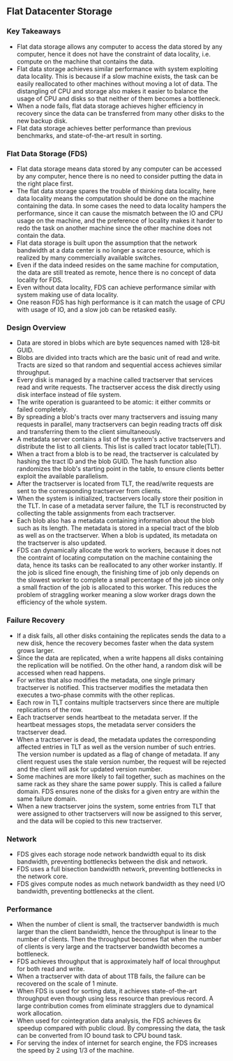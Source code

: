 ## Flat Datacenter Storage

### Key Takeaways

- Flat data storage allows any computer to access the data stored by any computer, hence it does not have the constraint of data locality, i.e. compute on the machine that contains the data.
- Flat data storage achieves similar performance with system exploiting data locality. This is because if a slow machine exists, the task can be easily reallocated to other machines without moving a lot of data. The distangling of CPU and storage also makes it easier to balance the usage of CPU and disks so that neither of them becomes a bottleneck.
- When a node fails, flat data storage achieves higher efficiency in recovery since the data can be transferred from many other disks to the new backup disk.
- Flat data storage achieves better performance than previous benchmarks, and state-of-the-art result in sorting.


### Flat Data Storage (FDS)

- Flat data storage means data stored by any computer can be accessed by any computer, hence there is no need to consider putting the data in the right place first.
- The flat data storage spares the trouble of thinking data locality, here data locality means the computation should be done on the machine containing the data. In some cases the need to data locality hampers the performance, since it can cause the mismatch between the IO and CPU usage on the machine, and the preference of locality makes it harder to redo the task on another machine since the other machine does not contain the data.
- Flat data storage is built upon the assumption that the network bandwidth at a data center is no longer a scarce resource, which is realized by many commercially available switches.
- Even if the data indeed resides on the same machine for computation, the data are still treated as remote, hence there is no concept of data locality for FDS.
- Even without data locality, FDS can achieve performance similar with system making use of data locality.
- One reason FDS has high performance is it can match the usage of CPU with usage of IO, and a slow job can be retasked easily.


### Design Overview

- Data are stored in blobs which are byte sequences named with 128-bit GUID.
- Blobs are divided into tracts which are the basic unit of read and write. Tracts are sized so that random and sequential access achieves similar throughput.
- Every disk is managed by a machine called tractserver that services read and write requests. The tractserver access the disk directly using disk interface instead of file system.
- The write operation is guaranteed to be atomic: it either commits or failed completely.
- By spreading a blob's tracts over many tractservers and issuing many requests in parallel, many tractservers can begin reading tracts off disk and transferring them to the client simultaneously. 
- A metadata server contains a list of the system's active tractservers and distribute the list to all clients. This list is called tract locator table(TLT).
- When a tract from a blob is to be read, the tractserver is calculated by hashing the tract ID and the blob GUID. The hash function also randomizes the blob's starting point in the table, to ensure clients better exploit the available parallelism.
- After the tractserver is located from TLT, the read/write requests are sent to the corresponding tractserver from clients.
- When the system is initialized, tractservers locally store their position in the TLT.  In case of a metadata server failure, the TLT is reconstructed by collecting the table assignments from each tractserver.
- Each blob also has a metadata containing information about the blob such as its length. The metadata is stored in a special tract of the blob as well as on the tractserver. When a blob is updated, its metadata on the tractserver is also updated.
- FDS can dynamically allocate the work to workers, because it does not the contraint of locating computation on the machine containing the data, hence its tasks can be reallocated to any other worker instantly. If the job is sliced fine enough, the finishing time of job only depends on the slowest worker to complete a small percentage of the job since only a small fraction of the job is allocated to this worker. This reduces the problem of straggling worker meaning a slow worker drags down the efficiency of the whole system.

### Failure Recovery

- If a disk fails, all other disks containing the replicates sends the data to a new disk, hence the recovery becomes faster when the data system grows larger.
- Since the data are replicated, when a write happens all disks containing the replication will be notified. On the other hand, a random disk will be accessed when read happens. 
- For writes that also modifies the metadata, one single primary tractserver is notified. This tractserver modifies the metadata then executes a two-phase commits with the other replicas.
- Each row in TLT contains multiple tractservers since there are multiple replications of the row. 
- Each tractserver sends heartbeat to the metadata server. If the heartbeat messages stops, the metadata server considers the tractserver dead.
- When a tractserver is dead, the metadata updates the corresponding affected entries in TLT as well as the version number of such entries. The version number is updated as a flag of change of metadata. If any client request uses the stale version number, the request will be rejected and the client will ask for updated version number. 
- Some machines are more likely to fail together, such as machines on the same rack as they share the same power supply. This is called a failure domain. FDS ensures none of the disks for a given entry are within the same failure domain.
- When a new tractserver joins the system, some entries from TLT that were assigned to other tractservers will now be assigned to this server, and the data will be copied to this new tractserver.

### Network 

- FDS gives each storage node network bandwidth equal to its disk bandwidth, preventing bottlenecks between the disk and network.
- FDS uses a full bisection bandwidth network, preventing bottlenecks in the network core.
- FDS gives compute nodes as much network bandwidth as they need I/O bandwidth, preventing bottlenecks at the client.

### Performance

- When the number of client is small, the tractserver bandwidth is much larger than the client bandwidth, hence the throughput is linear to the number of clients. Then the throughput becomes flat when the number of clients is very large and the tractserver bandwidth becomes a bottleneck.
- FDS achieves throughput that is approximately half of local throughput for both read and write.
- When a tractserver with data of about 1TB fails, the failure can be recovered on the scale of 1 minute.
- When FDS is used for sorting data, it achieves state-of-the-art throughput even though using less resource than previous record. A large contribution comes from eliminate stragglers due to dynamical work allocation.
- When used for cointegration data analysis, the FDS achieves 6x speedup compared with public cloud. By compressing the data, the task can be converted from IO bound task to CPU bound task.
- For serving the index of internet for search engine, the FDS increases the speed by 2 using 1/3 of the machine. 


















